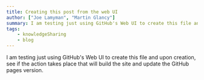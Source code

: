 ```yaml
---
title: Creating this post from the web UI
author: ["Joe Lamyman", "Martin Glancy"]
summary: I am testing just using GitHub's Web UI to create this file and upon creation, see if the action takes place that will build the site and update the GitHub pages version.
tags: 
    - knowledgeSharing
    - blog
---
```


I am testing just using GitHub's Web UI to create this file and upon creation, see if the action takes place that will build the site and update the GitHub pages version.
